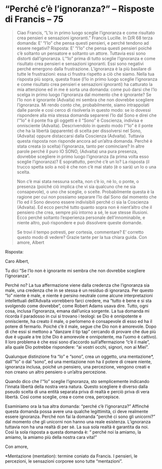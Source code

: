 # “Perché c’è l’ignoranza?” – Risposte di Francis – 75

>Ciao Francis, “L’Io in primo luogo sceglie l’ignoranza e come risultato crea pensieri e sensazioni ignoranti.” Francis Lucille. In D/R 68 terza domanda: E’ “l’Io” che pensa questi pensieri, e perché tendono ad essere negativi? Risposta: E’ “l’Io” che pensa questi pensieri poiché c’è soltanto un pensatore e soltanto un attore. Tuttavia essi sono distorti dall’ignoranza. L’“Io” prima di tutto sceglie l’ignoranza e come risultato crea pensieri e sensazioni ignoranti. Essi sono negativi perché emergono dalla frustrazione. L’ignoranza è la più basilare di tutte le frustrazioni: essa ci frustra rispetto a ciò che siamo. Nella tua risposta più sopra, questa frase (l’Io in primo luogo sceglie l’ignoranza e come risultato crea pensieri e sensazioni ignoranti) ha catturato la mia attenzione ed in me è sorta una domanda: come può darsi che l’Io scelga in primo luogo l’ignoranza dal momento che è ignorante? Se l’Io non è ignorante (Advaita) mi sembra che non dovrebbe scegliere l’ignoranza. Mi rendo conto che, probabilmente, siamo intrappolati dalle parole e così cerco di risolverla in questo modo: se io dovessi rispondere alla mia stessa domanda separerei l’Io dal Sono e direi che l’“Io” è il ponte fra gli oggetti e il “Sono” è Coscienza, indivisa e onnisciente (Advaita). Descrivendolo in questo modo l’“Io” è il ponte che ha la libertà (apparente) di scelta per dissolversi nel Sono, (Advaita) oppure distaccarsi dalla Coscienza (Advaita). Tuttavia questa risposta non risponde ancora ad un’altra domanda. Perché è stata creata (o scelta) l’ignoranza, tanto per cominciare? In altre parole perché il puro IO SONO, (Advaita) una pura presenza, dovrebbe scegliere in primo luogo l’ignoranza (la prima volta esso sceglie l’ignoranza)? E soprattutto, perché c’è un Io? La risposta (il trucco spetta solo a noi) è che non c’è mai stato (è o sarà) un Io o una scelta.
>
>Non c’è mai stata nessuna scelta, non c’è io, nè Io, o ponte, o presenza (poiché ciò implica che vi sia qualcuno che ne sia consapevole), o uno che sceglie, o scelte. Probabilmente questa è la ragione per cui non possiamo separare l’Io dal Sono dal momento che l’Io ed il Sono devono essere indivisibili perché ci sia la Coscienza (Advaita). Ed ecco perché tutto quanto sopra non è nient’altro che il pensiero che crea, sempre più intorno a sé, le sue stesse illusioni. Ecco perché soltanto l’esperienza personale dell’innominabile, e niente altro, può rispondere e può dissolvere queste domande.
>
>Se trovi il tempo potresti, per cortesia, commentare? E’ corretto questo modo di vedere? Grazie tante per la tua chiara guida. Con amore, Albert

Risposta:

Caro Albert,

Tu dici “Se l’Io non è ignorante mi sembra che non dovrebbe scegliere l’ignoranza”.

Perché no? La tua affermazione viene dalla credenza che l’ignoranza sia male, una credenza che in se stessa è un residuo di ignoranza. Per questo “Io” niente è male, e niente è persino neutrale come alcune interpretazioni intellettuali dell’Advaita vorrebbero farci credere, ma “tutto è bene e si sta svolgendo come dovrebbe”, come Robert Adams usava dire. Tutto, ogni cosa, inclusa l’ignoranza, emana dall’unica sorgente. La tua domanda mi ricorda il paradosso in cui si trovano i teologi: se Dio è onnipotente e onnisciente, ha creato il male, o perlomeno è consapevole di esso ed ha il potere di fermarlo. Poiché c’è il male, segue che Dio non è amorevole. Dopo di che essi si mettono a “danzare il tip tap” cercando di provare che due più due è uguale a tre (che Dio è amorevole e onnipotente, ma l’uomo è cattivo). Il loro problema è che essi sono d’accordo sull’affermazione “c’è il male”, alla quale Dio potrebbe rispondere: “ai vostri occhi, signori, non ai Miei”.

Qualunque distinzione fra “Io” e “sono”, crea un oggetto, una mentazione*, dall’“Io” o dal “sono”, ed una mentazione non ha il potere di creare niente, ignoranza inclusa, poiché un pensiero, una percezione, vengono creati e non creano un altro pensiero o un’altra percezione.

Quando dico che l’“Io” sceglie l’ignoranza, sto semplicemente indicando l’innata libertà della nostra vera natura. Questo scegliere è diverso dalla pseudo scelta di una entità separata priva di realtà e perciò priva di vera libertà. Così come sceglie, crea e come crea, percepisce.

Esaminiamo ora la tua altra domanda: “perché c’è l’ignoranza?” Affinché questa domanda possa avere una qualche legittimità, ci deve realmente essere ignoranza. Perché non fai la domanda “perché ci sono gli unicorni?” dal momento che gli unicorni non hanno una reale esistenza. L’ignoranza tuttavia non ha una realtà di per sè. La sua sola realtà è garantita da noi. Così la sola risposta a questa domanda è: “ perché noi la amiamo, la amiamo, la amiamo più della nostra cara vita!”

Con amore,

*Mentazione (mentation): termine coniato da Francis. I pensieri, le percezioni, le sensazioni corporee sono tutte “mentazioni”.

